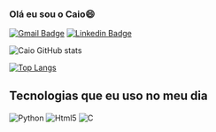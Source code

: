 ### Olá eu sou o Caio😄
[![Gmail Badge](https://img.shields.io/badge/-Gmail-red?style=flat&logo=Gmail&logoColor=white)](mailto:caio.dib@aluno.ifsp.edu.br)
[![Linkedin Badge](https://img.shields.io/badge/LinkedIn-0077B5?style=for-the-badge&logo=linkedin&logoColor=white
)](https://www.linkedin.com/in/caio-dib-673482264/)


![Caio GitHub stats](https://github-readme-stats.vercel.app/api?username=dib10&show_icons=true&theme=dracula)

[![Top Langs](https://github-readme-stats.vercel.app/api/top-langs/?username=dib10)](https://github.com/anuraghazra/github-readme-stats)

## Tecnologias que eu uso no meu dia

<div style="display: inline_block"> 
  <img align="center" alt="Python" src="https://img.shields.io/badge/Python-3776AB?style=for-the-badge&logo=python&logoColor=white">
  <img align="center" alt="Html5" src="https://img.shields.io/badge/HTML5-E34F26?style=for-the-badge&logo=html5&logoColor=white">
  <img align="center" alt="C" src="https://img.shields.io/badge/C-00599C?style=for-the-badge&logo=c&logoColor=white">
</div>


